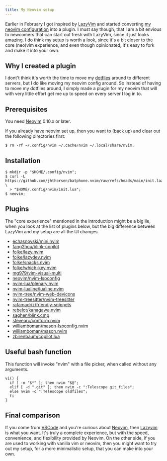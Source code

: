 ```yaml
---
title: My Neovim setup
---
```


Earlier in February I got inspired by [LazyVim](https://www.lazyvim.org) and started converting [my neovim configuration](https://github.com/jhthorsen/batphone.nvim) into a plugin. I must say though, that I am a bit envious to newcomers that can start out fresh with LazyVim, since it just looks amazing. I do think my setup is worth a look, since it's a bit closer to the core (neo)vim experience, and even though opinionated, it's easy to fork and make it into your own.

## Why I created a plugin

I dont't think it's worth the time to move  my [dotfiles](https://github.com/jhthorsen/dotfiles) around to different servers, but I do like moving my neovim config around. So instead of having to move my dotfiles around, I simply made a plugin for my neovim that will with very little effort get me up to speed on every server I log in to.

## Prerequisites

You need [Neovim](https://github.com/neovim/neovim/releases) 0.10.x or later.

If you already have neovim set up, then you want to (back up) and clear out the
following directories first:

    $ rm -rf ~/.config/nvim ~/.cache/nvim ~/.local/share/nvim;

## Installation

    $ mkdir -p "$HOME/.config/nvim";
    $ curl -L https://github.com/jhthorsen/batphone.nvim/raw/refs/heads/main/init.lazy.lua \
      > "$HOME/.config/nvim/init.lua";
    $ neovim;

## Plugins

The "core experience" mentioned in the introduction might be a big lie, when you
look at the list of plugins below, but the big difference between LazyVim and my
setup are all the UI changes.

- [echasnovski/mini.nvim](https://github.com/echasnovski/mini.nvim)
- [fang2hou/blink-copilot](https://github.com/fang2hou/blink-copilot)
- [folke/lazy.nvim](https://github.com/folke/lazy.nvim)
- [folke/lazydev.nvim](https://github.com/folke/lazydev.nvim)
- [folke/snacks.nvim](https://github.com/folke/snacks.nvim)
- [folke/which-key.nvim](https://github.com/folke/which-key.nvim)
- [mg979/vim-visual-multi](https://github.com/mg979/vim-visual-multi)
- [neovim/nvim-lspconfig](https://github.com/neovim/nvim-lspconfig)
- [nvim-lua/plenary.nvim](https://github.com/nvim-lua/plenary.nvim)
- [nvim-lualine/lualine.nvim](https://github.com/nvim-lualine/lualine.nvim)
- [nvim-tree/nvim-web-devicons](https://github.com/nvim-tree/nvim-web-devicons)
- [nvim-treesitter/nvim-treesitter](https://github.com/nvim-treesitter/nvim-treesitter)
- [rafamadriz/friendly-snippets](https://github.com/rafamadriz/friendly-snippets)
- [rebelot/kanagawa.nvim](https://github.com/rebelot/kanagawa.nvim)
- [saghen/blink.cmp](https://github.com/saghen/blink.cmp)
- [stevearc/conform.nvim](https://github.com/stevearc/conform.nvim)
- [williamboman/mason-lspconfig.nvim](https://github.com/williamboman/mason-lspconfig.nvim)
- [williamboman/mason.nvim](https://github.com/williamboman/mason.nvim)
- [zbirenbaum/copilot.lua](https://github.com/zbirenbaum/copilot.lua)

## Useful bash function

This function will invoke "nvim" with a file picker, when called without any
arguments.

    vi() {
      if [ -n "$*" ]; then nvim "$@";
      elif [ -d ".git" ]; then nvim -c ":Telescope git_files";
      else nvim -c ":Telescope oldfiles";
      fi
    }

## Final comparison

If you come from [VSCode](https://code.visualstudio.com/) and you're curious
about [Neovim](https://neovim.io), then [Lazyvim](https://www.lazyvim.org) is
what you want. It's truly a complete experience, but with the speed,
convenience, and flexibility provided by Neovim. On the other side, if you are
used to working with vanilla vim or neovim, then you might want to try out my
setup, for a more minimalistic setup, that you can make into your own.
